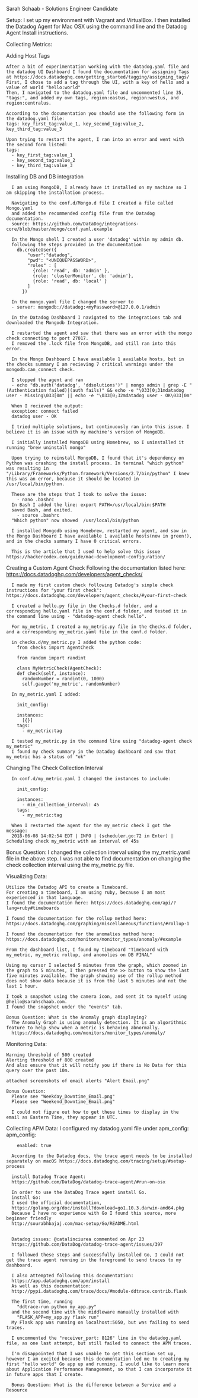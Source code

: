 Sarah Schaab - Solutions Engineer Candidate

Setup:
I set up my environment with Vagrant and VirtualBox.
I then installed the Datadog Agent for Mac OSX using the command line and the Datadog Agent Install instructions.


Collecting Metrics:

  Adding Host Tags

    After a bit of experimentation working with the datadog.yaml file and the datadog UI Dashboard I found the documentation for assigning Tags at https://docs.datadoghq.com/getting_started/tagging/assigning_tags/
    First, I chose to add a tag through the UI, with a key of hello and a value of world "hello:world"
    Then, I navigated to the datadog.yaml file and uncommented line 35, "tags:", and added my own tags, region:eastus, region:westus, and region:centralus.

    According to the documentation you should use the following form in the datadog.yaml file:
    tags: key_first_tag:value_1, key_second_tag:value_2, key_third_tag:value_3

    Upon trying to restart the agent, I ran into an error and went with the second form listed:
    tags:
      - key_first_tag:value_1
      - key_second_tag:value_2
      - key_third_tag:value_3

   Installing DB and DB integration

      I am using MongoDB, I already have it installed on my machine so I am skipping the installation process.

      Navigating to the conf.d/Mongo.d file I created a file called Mongo.yaml
      and added the recommended config file from the Datadog documentation.
      source: https://github.com/DataDog/integrations-core/blob/master/mongo/conf.yaml.example

      In the Mongo shell I created a user 'datadog' within my admin db.
      following the steps provided in the documentation
        db.createUser({
            "user":"datadog",
            "pwd": "<UNIQUEPASSWORD>",
            "roles" : [
              {role: 'read', db: 'admin' },
              {role: 'clusterMonitor', db: 'admin'},
              {role: 'read', db: 'local' }
            ]
          })

      In the mongo.yaml file I changed the server to
      - server: mongodb://datadog:<myPassword>@127.0.0.1/admin

      In the Datadog Dashboard I navigated to the integrations tab and downloaded the Mongodb Integration.

      I restarted the agent and saw that there was an error with the mongo check connecting to port 27017.
      I removed the .lock file from MongoDB, and still ran into this error.

      In the Mongo Dashboard I have available 1 available hosts, but in the checks summary I am recieving 7 critical warnings under the mongodb.can_connect check.

      I stopped the agent and ran
      - echo "db.auth('datadog', 'ddsolutions')" | mongo admin | grep -E "(Authentication failed)|(auth fails)" && echo -e "\033[0;31mdatadog user - Missing\033[0m" || echo -e "\033[0;32mdatadog user - OK\033[0m"

      When I recieved the output:
      exception: connect failed
      datadog user - OK

      I tried multiple solutions, but continuously ran into this issue. I believe it is an issue with my machine's version of MongoDB.

      I initially installed MongoDB using Homebrew, so I uninstalled it running "brew uninstall mongo"

      Upon trying to reinstall MongoDB, I found that it's dependency on Python was crashing the install process. In terminal "which python" was resulting in "/Library/Frameworks/Python.framework/Versions/2.7/bin/python" I knew this was an error, because it should be located in /usr/local/bin/python.

      These are the steps that I took to solve the issue:
        - nano .bashrc
      In Bash I added the line: export PATH=/usr/local/bin:$PATH
      saved Bash, and exited.
        - source .bashrc
      "Which python" now showed  /usr/local/bin/python

      I installed Mongodb using Homebrew, restarted my agent, and saw in the Mongo Dashboard I have available 1 available hosts(now in green!), and in the checks summary I have 0 critical errors.

      This is the article that I used to help solve this issue https://hackercodex.com/guide/mac-development-configuration/



  Creating a Custom Agent Check
      Following the documentation listed here: https://docs.datadoghq.com/developers/agent_checks/

      I made my first custom check following Datadog's simple check instructions for "your first check": https://docs.datadoghq.com/developers/agent_checks/#your-first-check

      I created a hello.py file in the Checks.d folder, and a corresponding hello.yaml file in the conf.d folder, and tested it in the command line using - "datadog-agent check hello".

      For my_metric, I created a my_metric.py file in the Checks.d folder, and a corresponding my_metric.yaml file in the conf.d folder.

      in checks.d/my_metric.py I added the python code:
        from checks import AgentCheck

        from random import randint

        class MyMetricCheck(AgentCheck):
        def check(self, instance):
          randomNumber = randint(0, 1000)
          self.gauge('my_metric', randomNumber)

      In my_metric.yaml I added:

        init_config:

        instances:
          [{}]
        tags:
          - my_metric:tag

      I tested my_metric.py in the command line using "datadog-agent check my_metric"
      I found my check summary in the Datadog dashboard and saw that my_metric has a status of "ok"

  Changing The Check Collection Interval

      In conf.d/my_metric.yaml I changed the instances to include:

        init_config:

        instances:
          - min_collection_interval: 45
        tags:
          - my_metric:tag

      When I restarted the agent for the my_metric check I got the message:
      2018-06-08 14:02:54 EDT | INFO | (scheduler.go:72 in Enter) | Scheduling check my_metric with an interval of 45s

  Bonus Question: I changed the collection interval using the my_metric.yaml file in the above step. I was not able to find documentation on changing the check collection interval using the my_metric.py file.


  Visualizing Data:

    Utilize the Datadog API to create a Timeboard.
    For creating a timeboard, I am using ruby, because I am most experienced in that language.
    I found the documentation here: https://docs.datadoghq.com/api/?lang=ruby#timeboards

    I found the documentation for the rollup method here:
    https://docs.datadoghq.com/graphing/miscellaneous/functions/#rollup-1

    I found the documentation for the anomalies method here:
    https://docs.datadoghq.com/monitors/monitor_types/anomaly/#example

    From the dashboard list, I found my timeboard "Timeboard with my_metric, my_metric rollup, and anomolies on DB FINAL"

    Using my cursor I selected 5 minutes from the graph, which zoomed in the graph to 5 minutes, I then pressed the >> button to show the last five minutes available. The graph showing use of the rollup method  does not show data because it is from the last 5 minutes and not the last 1 hour.

    I took a snapshot using the camera icon, and sent it to myself using @hello@sarahschaab.com.
    I found the snapshot under the "events" tab.

    Bonus Question: What is the Anomaly graph displaying?
      The Anomaly Graph is using anomaly detection. It is an algorithmic feature to help show when a metric is behaving abnormally.
      https://docs.datadoghq.com/monitors/monitor_types/anomaly/

  Monitoring Data:

    Warning threshold of 500 created
    Alerting threshold of 800 created
    And also ensure that it will notify you if there is No Data for this query over the past 10m.

    attached screenshots of email alerts "Alert Email.png"

    Bonus Question:
      Please see "Weekday_Downtime_Email.png"
      Please see "Weekend_Downtime_Email.png"

      I could not figure out how to get these times to display in the email as Eastern Time, they appear in UTC.

  Collecting APM Data:
      I configured my datadog.yaml file under apm_config:
        apm_config:

        enabled: true

      According to the Datadog docs, the trace agent needs to be installed separately on macOS https://docs.datadoghq.com/tracing/setup/#setup-process

      install Datadog Trace Agent:
      https://github.com/DataDog/datadog-trace-agent/#run-on-osx

      In order to use the DataDog Trace agent install Go.
      install Go:
      I used the official documentation,
      https://golang.org/doc/install?download=go1.10.3.darwin-amd64.pkg
      Because I have no experience with Go I found this source, more beginner friendly
      http://sourabhbajaj.com/mac-setup/Go/README.html


      Datadog issues: @catalinciurea commented on Apr 23
      https://github.com/DataDog/datadog-trace-agent/issues/397

      I followed these steps and successfully installed Go, I could not get the trace agent running in the foreground to send traces to my dashboard.

      I also attempted following this documentation:
      https://app.datadoghq.com/apm/install
      As well as this documentation:
      http://pypi.datadoghq.com/trace/docs/#module-ddtrace.contrib.flask

      The first time, running
        "ddtrace-run python my_app.py"
      and the second time with the middleware manually installed with
        "FLASK_APP=my_app.py flask run"
      My Flask app was running on localhost:5050, but was failing to send traces.

      I uncommented the "receiver_port: 8126" line in the datadog.yaml file, as one last attempt, but still failed to connect the APM traces.

      I'm disappointed that I was unable to get this section set up, however I am excited because this documentation led me to creating my first "hello world" Go app up and running. I would like to learn more about Application Performance Management, so that I can incorporate it in future apps that I create.

      Bonus Question: What is the difference between a Service and a Resource
        

